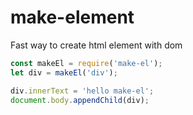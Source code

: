 # make-element
Fast way to create html element with dom

```javascript
const makeEl = require('make-el');
let div = makeEl('div');

div.innerText = 'hello make-el';
document.body.appendChild(div);
```
